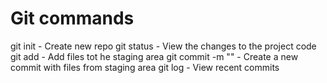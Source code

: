 # Git commands

git init - Create new repo
git status - View the changes to the project code
git add - Add files tot he staging area
git commit -m "" - Create a new commit with files from staging area
git log - View recent commits